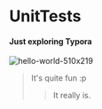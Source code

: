 # UnitTests 

#### Just exploring Typora

![hello-world-510x219](C:\Users\iFran\Documents\UnitTests\hello-world-510x219.png)

> It's quite fun :p
>
> > It really is.
